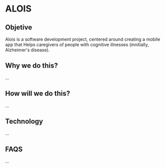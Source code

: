 # ALOIS

## Objetive

Alois is a software development project, centered around creating a mobile app that Helps caregivers of people with cognitive illnesses (innitially, Alzheimer's disease).

## Why we do this?

...

## How will we do this?

...

## Technology

...

## FAQS

...
